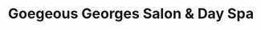 ---
title: "Goegeous Georges Salon & Day Spa"
url: /naples/goegeous-georges-salon-and-day-spa/
shop: hairdresser
---